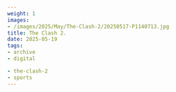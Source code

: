 ```yaml
---
weight: 1
images:
- /images/2025/May/The-Clash-2/20250517-P1140713.jpg
title: The Clash 2.
date: 2025-05-19
tags:
- archive
- digital

- the-clash-2
- sports
---
```


